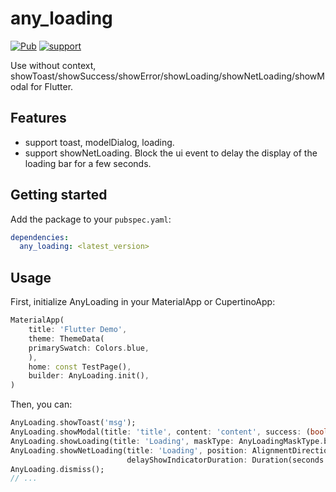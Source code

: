 # any_loading

[![Pub](https://img.shields.io/pub/v/any_loading.svg?style=flat-square)](https://pub.dev/packages/any_loading)
[![support](https://img.shields.io/badge/platform-android%20|%20ios%20|%20web%20|%20macos%20|%20windows%20|%20linux%20-blue.svg)](https://pub.dev/packages/any_loading)

Use without context, showToast/showSuccess/showError/showLoading/showNetLoading/showModal for Flutter.

## Features

* support toast, modelDialog, loading.
* support showNetLoading. Block the ui event to delay the display of the loading bar for a few seconds.

## Getting started

Add the package to your `pubspec.yaml`:

```yaml
dependencies:
  any_loading: <latest_version>
```

## Usage

First, initialize AnyLoading in your MaterialApp or CupertinoApp:

``` dart
MaterialApp(
    title: 'Flutter Demo',
    theme: ThemeData(
    primarySwatch: Colors.blue,
    ),
    home: const TestPage(),
    builder: AnyLoading.init(),
)
```

Then, you can:

``` dart
AnyLoading.showToast('msg');
AnyLoading.showModal(title: 'title', content: 'content', success: (bool isSuccess) => print('isSuccess---$isSuccess'));
AnyLoading.showLoading(title: 'Loading', maskType: AnyLoadingMaskType.black, style:AnyLoadingStyle.dark());
AnyLoading.showNetLoading(title: 'Loading', position: AlignmentDirectional.center, 
                          delayShowIndicatorDuration: Duration(seconds: 5));
AnyLoading.dismiss();
// ...
```

[comment]: <> (## Additional information)